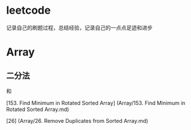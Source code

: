 # leetcode
记录自己的刷题过程，总结经验，记录自己的一点点足迹和进步


# Array

## 二分法

和

[153. Find Minimum in Rotated Sorted Array] (Array/153. Find Minimum in Rotated Sorted Array.md)

[26] (Array/26. Remove Duplicates from Sorted Array.md)

